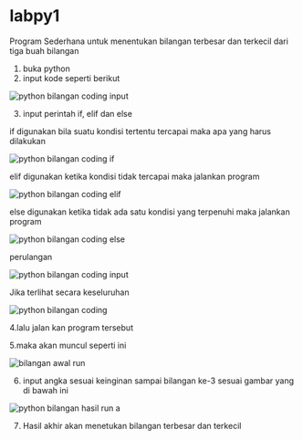# labpy1


Program Sederhana untuk menentukan bilangan terbesar dan terkecil dari tiga buah bilangan

1. buka python
2. input kode seperti berikut

![python bilangan coding input](https://user-images.githubusercontent.com/37316835/52634002-9fd7d500-2ef8-11e9-8aa7-eff22ae92648.png)


3. input perintah if, elif dan else

if digunakan bila suatu kondisi tertentu tercapai maka apa yang harus dilakukan

![python bilangan coding if](https://user-images.githubusercontent.com/37316835/52634119-f34a2300-2ef8-11e9-8700-2598e3a748f3.png)

elif digunakan ketika kondisi tidak tercapai maka jalankan program

![python bilangan coding elif](https://user-images.githubusercontent.com/37316835/52634120-f34a2300-2ef8-11e9-92b6-413fcc751f07.png)

else digunakan ketika tidak ada satu kondisi yang terpenuhi maka jalankan program

![python bilangan coding else](https://user-images.githubusercontent.com/37316835/52634121-f3e2b980-2ef8-11e9-9f5b-d3876c73410a.png)

perulangan

![python bilangan coding input](https://user-images.githubusercontent.com/37316835/52634304-75d2e280-2ef9-11e9-9bd4-a781ab697d90.png)

Jika terlihat secara keseluruhan

![python bilangan coding](https://user-images.githubusercontent.com/37316835/52634448-cfd3a800-2ef9-11e9-890e-559e6ae5c9ff.png)

4.lalu jalan kan program tersebut

5.maka akan muncul seperti ini

![bilangan awal run](https://user-images.githubusercontent.com/37316835/52635051-66ed2f80-2efb-11e9-83dc-5b176ace6078.png)

6. input angka sesuai keinginan sampai bilangan ke-3 sesuai gambar yang di bawah ini

![python bilangan hasil run a](https://user-images.githubusercontent.com/37316835/52634336-8aaf7600-2ef9-11e9-8303-6c0554ffd423.png)

7. Hasil akhir akan menetukan bilangan terbesar dan terkecil




